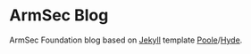 # ArmSec Blog

ArmSec Foundation blog based on [Jekyll](http://jekyllrb.com) template
[Poole](http://getpoole.com)/[Hyde](https://github.com/poole/hyde).
